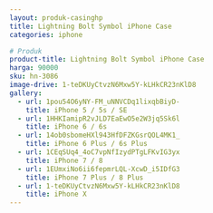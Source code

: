```yaml
---
layout: produk-casinghp
title: Lightning Bolt Symbol iPhone Case
categories: iphone

# Produk
product-title: Lightning Bolt Symbol iPhone Case
harga: 90000
sku: hn-3086
image-drive: 1-teDKUyCtvzN6Mxw5Y-kLHkCR23nKlD8
gallery:
  - url: 1pou54O6yNY-FM_uNNVCDq1lixqbBiyD-
    title: iPhone 5 / 5s / SE
  - url: 1HHKIamipR2vJLD7EaEwO5e2W3jq5Sk6l
    title: iPhone 6 / 6s
  - url: 14ob0sbomeHXl943HfDFZKGsrQOL4MK1_
    title: iPhone 6 Plus / 6s Plus
  - url: 1CEqSUq4_4oC7vpNfIzydPTgLFKvIG3yx
    title: iPhone 7 / 8
  - url: 1EUmxiNo6ii6fepmrLQL-XcwD_i5IDfG3
    title: iPhone 7 Plus / 8 Plus
  - url: 1-teDKUyCtvzN6Mxw5Y-kLHkCR23nKlD8
    title: iPhone X
---
```

